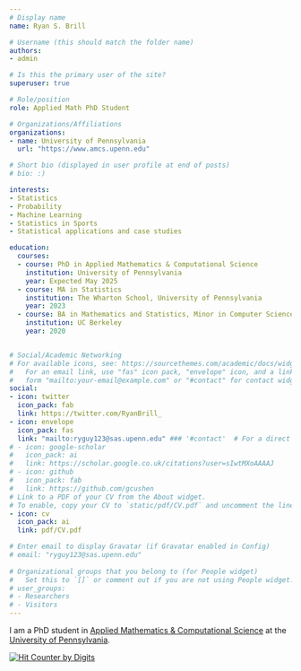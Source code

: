 ```yaml
---
# Display name
name: Ryan S. Brill

# Username (this should match the folder name)
authors:
- admin

# Is this the primary user of the site?
superuser: true

# Role/position
role: Applied Math PhD Student

# Organizations/Affiliations
organizations:
- name: University of Pennsylvania
  url: "https://www.amcs.upenn.edu"

# Short bio (displayed in user profile at end of posts)
# bio: :)

interests:
- Statistics
- Probability
- Machine Learning
- Statistics in Sports
- Statistical applications and case studies

education:
  courses:
  - course: PhD in Applied Mathematics & Computational Science
    institution: University of Pennsylvania
    year: Expected May 2025 
  - course: MA in Statistics
    institution: The Wharton School, University of Pennsylvania
    year: 2023
  - course: BA in Mathematics and Statistics, Minor in Computer Science
    institution: UC Berkeley
    year: 2020


# Social/Academic Networking
# For available icons, see: https://sourcethemes.com/academic/docs/widgets/#icons
#   For an email link, use "fas" icon pack, "envelope" icon, and a link in the
#   form "mailto:your-email@example.com" or "#contact" for contact widget.
social:
- icon: twitter
  icon_pack: fab
  link: https://twitter.com/RyanBrill_
- icon: envelope
  icon_pack: fas
  link: "mailto:ryguy123@sas.upenn.edu" ### '#contact'  # For a direct email link, use "mailto:test@example.org".
# - icon: google-scholar
#   icon_pack: ai
#   link: https://scholar.google.co.uk/citations?user=sIwtMXoAAAAJ
# - icon: github
#   icon_pack: fab
#   link: https://github.com/gcushen
# Link to a PDF of your CV from the About widget.
# To enable, copy your CV to `static/pdf/CV.pdf` and uncomment the lines below.  
- icon: cv
  icon_pack: ai
  link: pdf/CV.pdf

# Enter email to display Gravatar (if Gravatar enabled in Config)
# email: "ryguy123@sas.upenn.edu"
  
# Organizational groups that you belong to (for People widget)
#   Set this to `[]` or comment out if you are not using People widget.  
# user_groups:
# - Researchers
# - Visitors
---
```


<!---
I am a fifth year PhD student at the [University of Pennsylvania](https://www.upenn.edu) in [Applied Mathematics & Computational Science](https://www.amcs.upenn.edu). I'm interested in Bayesian statistics, statistical prediction, applied probability, mathematical modeling, and sports analytics.

For my undergraduate studies, I attended [UC Berkeley](https://www.berkeley.edu), where I double majored in [Mathematics](https://math.berkeley.edu) and [Statistics](https://statistics.berkeley.edu), and minored in [Computer Science](https://eecs.berkeley.edu). 
 
Please enjoy this picture of me at a [Husky Cafe](https://www.facebook.com/neverlandsiberians/) in Bangkok, Thailand.

See also my [**CV**](pdf/CV.pdf).
--->

I am a PhD student in [Applied Mathematics & Computational Science](https://www.amcs.upenn.edu) at the [University of Pennsylvania](https://www.upenn.edu).

<!---
_"The world needs to know you can't just toss AI at data and pray."_
--->

<!---
where I am advised by [Adi Wyner]() 
--->

<!---
Please enjoy this picture of me at a [Husky Cafe](https://www.facebook.com/neverlandsiberians/) in Bangkok, Thailand.
--->

<a href="https://www.digits.net" target="_blank"> <img src="https://counter.digits.net/?counter={297035b4-5e06-f154-5558-c850c031e36e}&template=simple" alt="Hit Counter by Digits" border="0"  /> </a>
